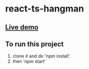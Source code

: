 # react-ts-hangman

## [Live demo](https://hangman-learning-tarun.netlify.app/)
## To run this project
   1. clone it and do 'npm install'. 
   2. then 'npm start'

